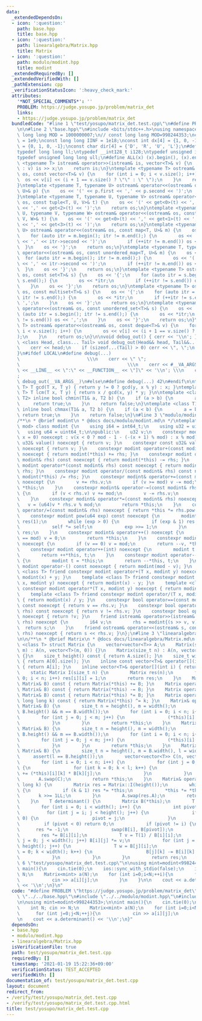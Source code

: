 ```yaml
---
data:
  _extendedDependsOn:
  - icon: ':question:'
    path: base.hpp
    title: base.hpp
  - icon: ':question:'
    path: linearalgebra/Matrix.hpp
    title: Matrix
  - icon: ':question:'
    path: modulo/modint.hpp
    title: modint
  _extendedRequiredBy: []
  _extendedVerifiedWith: []
  _pathExtension: cpp
  _verificationStatusIcon: ':heavy_check_mark:'
  attributes:
    '*NOT_SPECIAL_COMMENTS*': ''
    PROBLEM: https://judge.yosupo.jp/problem/matrix_det
    links:
    - https://judge.yosupo.jp/problem/matrix_det
  bundledCode: "#line 1 \"test/yosupo/matrix_det.test.cpp\"\n#define PROBLEM \"https://judge.yosupo.jp/problem/matrix_det\"\
    \n\n#line 2 \"base.hpp\"\n#include <bits/stdc++.h>\nusing namespace std;\nconst\
    \ long long MOD = 1000000007;\n// const long long MOD=998244353;\nconst int INF\
    \ = 1e9;\nconst long long IINF = 1e18;\nconst int dx[4] = {1, 0, -1, 0}, dy[4]\
    \ = {0, 1, 0, -1};\nconst char dir[4] = {'D', 'R', 'U', 'L'};\n#define LOCAL\n\
    typedef long long ll;\ntypedef __int128_t i128;\ntypedef unsigned int uint;\n\
    typedef unsigned long long ull;\n#define ALL(x) (x).begin(), (x).end()\n\ntemplate\
    \ <typename T> istream& operator>>(istream& is, vector<T>& v) {\n    for (T& x\
    \ : v) is >> x;\n    return is;\n}\ntemplate <typename T> ostream& operator<<(ostream&\
    \ os, const vector<T>& v) {\n    for (int i = 0; i < v.size(); i++) {\n      \
    \  os << v[i] << (i + 1 == v.size() ? \"\" : \" \");\n    }\n    return os;\n\
    }\ntemplate <typename T, typename U> ostream& operator<<(ostream& os, const pair<T,\
    \ U>& p) {\n    os << '(' << p.first << ',' << p.second << ')';\n    return os;\n\
    }\ntemplate <typename T, typename U, typename V> ostream& operator<<(ostream&\
    \ os, const tuple<T, U, V>& t) {\n    os << '(' << get<0>(t) << ',' << get<1>(t)\
    \ << ',' << get<2>(t) << ')';\n    return os;\n}\ntemplate <typename T, typename\
    \ U, typename V, typename W> ostream& operator<<(ostream& os, const tuple<T, U,\
    \ V, W>& t) {\n    os << '(' << get<0>(t) << ',' << get<1>(t) << ',' << get<2>(t)\
    \ << ',' << get<3>(t) << ')';\n    return os;\n}\ntemplate <typename T, typename\
    \ U> ostream& operator<<(ostream& os, const map<T, U>& m) {\n    os << '{';\n\
    \    for (auto itr = m.begin(); itr != m.end();) {\n        os << '(' << itr->first\
    \ << ',' << itr->second << ')';\n        if (++itr != m.end()) os << ',';\n  \
    \  }\n    os << '}';\n    return os;\n}\ntemplate <typename T, typename U> ostream&\
    \ operator<<(ostream& os, const unordered_map<T, U>& m) {\n    os << '{';\n  \
    \  for (auto itr = m.begin(); itr != m.end();) {\n        os << '(' << itr->first\
    \ << ',' << itr->second << ')';\n        if (++itr != m.end()) os << ',';\n  \
    \  }\n    os << '}';\n    return os;\n}\ntemplate <typename T> ostream& operator<<(ostream&\
    \ os, const set<T>& s) {\n    os << '{';\n    for (auto itr = s.begin(); itr !=\
    \ s.end();) {\n        os << *itr;\n        if (++itr != s.end()) os << ',';\n\
    \    }\n    os << '}';\n    return os;\n}\ntemplate <typename T> ostream& operator<<(ostream&\
    \ os, const multiset<T>& s) {\n    os << '{';\n    for (auto itr = s.begin();\
    \ itr != s.end();) {\n        os << *itr;\n        if (++itr != s.end()) os <<\
    \ ',';\n    }\n    os << '}';\n    return os;\n}\ntemplate <typename T> ostream&\
    \ operator<<(ostream& os, const unordered_set<T>& s) {\n    os << '{';\n    for\
    \ (auto itr = s.begin(); itr != s.end();) {\n        os << *itr;\n        if (++itr\
    \ != s.end()) os << ',';\n    }\n    os << '}';\n    return os;\n}\ntemplate <typename\
    \ T> ostream& operator<<(ostream& os, const deque<T>& v) {\n    for (int i = 0;\
    \ i < v.size(); i++) {\n        os << v[i] << (i + 1 == v.size() ? \"\" : \" \"\
    );\n    }\n    return os;\n}\n\nvoid debug_out() { cerr << '\\n'; }\ntemplate\
    \ <class Head, class... Tail> void debug_out(Head&& head, Tail&&... tail) {\n\
    \    cerr << head;\n    if (sizeof...(Tail) > 0) cerr << \", \";\n    debug_out(move(tail)...);\n\
    }\n#ifdef LOCAL\n#define debug(...)                                          \
    \                         \\\n    cerr << \" \";                             \
    \                                        \\\n    cerr << #__VA_ARGS__ << \" :[\"\
    \ << __LINE__ << \":\" << __FUNCTION__ << \"]\" << '\\n'; \\\n    cerr << \" \"\
    ;                                                                     \\\n   \
    \ debug_out(__VA_ARGS__)\n#else\n#define debug(...) 42\n#endif\n\ntemplate <typename\
    \ T> T gcd(T x, T y) { return y != 0 ? gcd(y, x % y) : x; }\ntemplate <typename\
    \ T> T lcm(T x, T y) { return x / gcd(x, y) * y; }\n\ntemplate <class T1, class\
    \ T2> inline bool chmin(T1& a, T2 b) {\n    if (a > b) {\n        a = b;\n   \
    \     return true;\n    }\n    return false;\n}\ntemplate <class T1, class T2>\
    \ inline bool chmax(T1& a, T2 b) {\n    if (a < b) {\n        a = b;\n       \
    \ return true;\n    }\n    return false;\n}\n#line 3 \"modulo/modint.hpp\"\n\n\
    /**\n * @brief modint\n * @docs docs/modulo/modint.md\n */\ntemplate <uint32_t\
    \ mod> class modint {\n    using i64 = int64_t;\n    using u32 = uint32_t;\n \
    \   using u64 = uint64_t;\n\npublic:\n    u32 v;\n    constexpr modint(const i64\
    \ x = 0) noexcept : v(x < 0 ? mod - 1 - (-(x + 1) % mod) : x % mod) {}\n    constexpr\
    \ u32& value() noexcept { return v; }\n    constexpr const u32& value() const\
    \ noexcept { return v; }\n    constexpr modint operator+(const modint& rhs) const\
    \ noexcept { return modint(*this) += rhs; }\n    constexpr modint operator-(const\
    \ modint& rhs) const noexcept { return modint(*this) -= rhs; }\n    constexpr\
    \ modint operator*(const modint& rhs) const noexcept { return modint(*this) *=\
    \ rhs; }\n    constexpr modint operator/(const modint& rhs) const noexcept { return\
    \ modint(*this) /= rhs; }\n    constexpr modint& operator+=(const modint& rhs)\
    \ noexcept {\n        v += rhs.v;\n        if (v >= mod) v -= mod;\n        return\
    \ *this;\n    }\n    constexpr modint& operator-=(const modint& rhs) noexcept\
    \ {\n        if (v < rhs.v) v += mod;\n        v -= rhs.v;\n        return *this;\n\
    \    }\n    constexpr modint& operator*=(const modint& rhs) noexcept {\n     \
    \   v = (u64)v * rhs.v % mod;\n        return *this;\n    }\n    constexpr modint&\
    \ operator/=(const modint& rhs) noexcept { return *this *= rhs.pow(mod - 2); }\n\
    \    constexpr modint pow(u64 exp) const noexcept {\n        modint self(*this),\
    \ res(1);\n        while (exp > 0) {\n            if (exp & 1) res *= self;\n\
    \            self *= self;\n            exp >>= 1;\n        }\n        return\
    \ res;\n    }\n    constexpr modint& operator++() noexcept {\n        if (++v\
    \ == mod) v = 0;\n        return *this;\n    }\n    constexpr modint& operator--()\
    \ noexcept {\n        if (v == 0) v = mod;\n        return --v, *this;\n    }\n\
    \    constexpr modint operator++(int) noexcept {\n        modint t = *this;\n\
    \        return ++*this, t;\n    }\n    constexpr modint operator--(int) noexcept\
    \ {\n        modint t = *this;\n        return --*this, t;\n    }\n    constexpr\
    \ modint operator-() const noexcept { return modint(mod - v); }\n    template\
    \ <class T> friend constexpr modint operator+(T x, modint y) noexcept { return\
    \ modint(x) + y; }\n    template <class T> friend constexpr modint operator-(T\
    \ x, modint y) noexcept { return modint(x) - y; }\n    template <class T> friend\
    \ constexpr modint operator*(T x, modint y) noexcept { return modint(x) * y; }\n\
    \    template <class T> friend constexpr modint operator/(T x, modint y) noexcept\
    \ { return modint(x) / y; }\n    constexpr bool operator==(const modint& rhs)\
    \ const noexcept { return v == rhs.v; }\n    constexpr bool operator!=(const modint&\
    \ rhs) const noexcept { return v != rhs.v; }\n    constexpr bool operator!() const\
    \ noexcept { return !v; }\n    friend istream& operator>>(istream& s, modint&\
    \ rhs) noexcept {\n        i64 v;\n        rhs = modint{(s >> v, v)};\n      \
    \  return s;\n    }\n    friend ostream& operator<<(ostream& s, const modint&\
    \ rhs) noexcept { return s << rhs.v; }\n};\n#line 3 \"linearalgebra/Matrix.hpp\"\
    \n\n/**\n * @brief Matrix\n * @docs docs/linearalgebra/Matrix.md\n */\ntemplate\
    \ <class T> struct Matrix {\n    vector<vector<T>> A;\n    Matrix(size_t n, size_t\
    \ m) : A(n, vector<T>(m, 0)) {}\n    Matrix(size_t n) : A(n, vector<T>(n, 0))\
    \ {}\n    size_t height() const { return A.size(); }\n    size_t width() const\
    \ { return A[0].size(); }\n    inline const vector<T>& operator[](int i) const\
    \ { return A[i]; }\n    inline vector<T>& operator[](int i) { return A[i]; }\n\
    \    static Matrix I(size_t n) {\n        Matrix res(n);\n        for (int i =\
    \ 0; i < n; i++) res[i][i] = 1;\n        return res;\n    }\n    Matrix operator+(const\
    \ Matrix& B) const { return Matrix(*this) += B; }\n    Matrix operator-(const\
    \ Matrix& B) const { return Matrix(*this) -= B; }\n    Matrix operator*(const\
    \ Matrix& B) const { return Matrix(*this) *= B; }\n    Matrix operator^(const\
    \ long long k) const { return Matrix(*this) ^= k; }\n    Matrix& operator+=(const\
    \ Matrix& B) {\n        size_t n = height(), m = width();\n        assert(n ==\
    \ B.height() && m == B.width());\n        for (int i = 0; i < n; i++) {\n    \
    \        for (int j = 0; j < m; j++) {\n                (*this)[i][j] += B[i][j];\n\
    \            }\n        }\n        return *this;\n    }\n    Matrix& operator-=(const\
    \ Matrix& B) {\n        size_t n = height(), m = width();\n        assert(n ==\
    \ B.height() && m == B.width());\n        for (int i = 0; i < n; i++) {\n    \
    \        for (int j = 0; j < m; j++) {\n                (*this)[i][j] -= B[i][j];\n\
    \            }\n        }\n        return *this;\n    }\n    Matrix& operator*=(const\
    \ Matrix& B) {\n        size_t n = height(), m = B.width(), l = width();\n   \
    \     assert(l == B.height());\n        vector<vector<T>> C(n, vector<T>(m, 0));\n\
    \        for (int i = 0; i < n; i++) {\n            for (int j = 0; j < m; j++)\
    \ {\n                for (int k = 0; k < l; k++) {\n                    C[i][j]\
    \ += (*this)[i][k] * B[k][j];\n                }\n            }\n        }\n \
    \       A.swap(C);\n        return *this;\n    }\n    Matrix& operator^=(long\
    \ long k) {\n        Matrix res = Matrix::I(height());\n        while (k > 0)\
    \ {\n            if (k & 1) res *= *this;\n            *this *= *this;\n     \
    \       k >>= 1LL;\n        }\n        A.swap(res.A);\n        return *this;\n\
    \    }\n    T determinant() {\n        Matrix B(*this);\n        T res = 1;\n\
    \        for (int i = 0; i < width(); i++) {\n            int pivot = -1;\n  \
    \          for (int j = i; j < height(); j++) {\n                if (B[j][i] !=\
    \ 0) {\n                    pivot = j;\n                }\n            }\n   \
    \         if (pivot < 0) return 0;\n            if (pivot != i) {\n          \
    \      res *= -1;\n                swap(B[i], B[pivot]);\n            }\n    \
    \        res *= B[i][i];\n            T v = T(1) / B[i][i];\n            for (int\
    \ j = 0; j < width(); j++) B[i][j] *= v;\n            for (int j = i + 1; j <\
    \ height(); j++) {\n                T w = B[j][i];\n                for (int k\
    \ = 0; k < width(); k++) {\n                    B[j][k] -= B[i][k] * w;\n    \
    \            }\n            }\n        }\n        return res;\n    }\n};\n#line\
    \ 6 \"test/yosupo/matrix_det.test.cpp\"\n\nusing mint=modint<998244353>;\n\nint\
    \ main(){\n    cin.tie(0);\n    ios::sync_with_stdio(false);\n    int N; cin >>\
    \ N;\n    Matrix<mint> a(N);\n    for (int i=0;i<N;++i){\n        for (int j=0;j<N;++j){\n\
    \            cin >> a[i][j];\n        }\n    }\n\n    cout << a.determinant()\
    \ << '\\n';\n}\n"
  code: "#define PROBLEM \"https://judge.yosupo.jp/problem/matrix_det\"\n\n#include\
    \ \"../../base.hpp\"\n#include \"../../modulo/modint.hpp\"\n#include \"../../linearalgebra/Matrix.hpp\"\
    \n\nusing mint=modint<998244353>;\n\nint main(){\n    cin.tie(0);\n    ios::sync_with_stdio(false);\n\
    \    int N; cin >> N;\n    Matrix<mint> a(N);\n    for (int i=0;i<N;++i){\n  \
    \      for (int j=0;j<N;++j){\n            cin >> a[i][j];\n        }\n    }\n\
    \n    cout << a.determinant() << '\\n';\n}"
  dependsOn:
  - base.hpp
  - modulo/modint.hpp
  - linearalgebra/Matrix.hpp
  isVerificationFile: true
  path: test/yosupo/matrix_det.test.cpp
  requiredBy: []
  timestamp: '2021-01-19 15:22:36+09:00'
  verificationStatus: TEST_ACCEPTED
  verifiedWith: []
documentation_of: test/yosupo/matrix_det.test.cpp
layout: document
redirect_from:
- /verify/test/yosupo/matrix_det.test.cpp
- /verify/test/yosupo/matrix_det.test.cpp.html
title: test/yosupo/matrix_det.test.cpp
---
```

